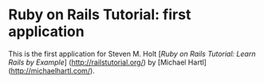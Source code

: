 # Ruby on Rails Tutorial: first application

This is the first application for Steven M. Holt
[*Ruby on Rails Tutorial: Learn Rails by Example*] (http://railstutorial.org/)
by [Michael Hartl] (http://michaelhartl.com/).